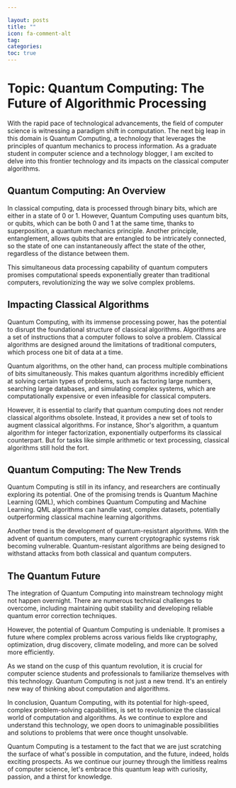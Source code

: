 ```yaml
---

layout: posts
title: ""
icon: fa-comment-alt
tag: 
categories: 
toc: true
---
```



# Topic: Quantum Computing: The Future of Algorithmic Processing

With the rapid pace of technological advancements, the field of computer science is witnessing a paradigm shift in computation. The next big leap in this domain is Quantum Computing, a technology that leverages the principles of quantum mechanics to process information. As a graduate student in computer science and a technology blogger, I am excited to delve into this frontier technology and its impacts on the classical computer algorithms.

## Quantum Computing: An Overview

In classical computing, data is processed through binary bits, which are either in a state of 0 or 1. However, Quantum Computing uses quantum bits, or qubits, which can be both 0 and 1 at the same time, thanks to superposition, a quantum mechanics principle. Another principle, entanglement, allows qubits that are entangled to be intricately connected, so the state of one can instantaneously affect the state of the other, regardless of the distance between them.

This simultaneous data processing capability of quantum computers promises computational speeds exponentially greater than traditional computers, revolutionizing the way we solve complex problems.

## Impacting Classical Algorithms

Quantum Computing, with its immense processing power, has the potential to disrupt the foundational structure of classical algorithms. Algorithms are a set of instructions that a computer follows to solve a problem. Classical algorithms are designed around the limitations of traditional computers, which process one bit of data at a time.

Quantum algorithms, on the other hand, can process multiple combinations of bits simultaneously. This makes quantum algorithms incredibly efficient at solving certain types of problems, such as factoring large numbers, searching large databases, and simulating complex systems, which are computationally expensive or even infeasible for classical computers.

However, it is essential to clarify that quantum computing does not render classical algorithms obsolete. Instead, it provides a new set of tools to augment classical algorithms. For instance, Shor's algorithm, a quantum algorithm for integer factorization, exponentially outperforms its classical counterpart. But for tasks like simple arithmetic or text processing, classical algorithms still hold the fort.

## Quantum Computing: The New Trends

Quantum Computing is still in its infancy, and researchers are continually exploring its potential. One of the promising trends is Quantum Machine Learning (QML), which combines Quantum Computing and Machine Learning. QML algorithms can handle vast, complex datasets, potentially outperforming classical machine learning algorithms.

Another trend is the development of quantum-resistant algorithms. With the advent of quantum computers, many current cryptographic systems risk becoming vulnerable. Quantum-resistant algorithms are being designed to withstand attacks from both classical and quantum computers.

## The Quantum Future

The integration of Quantum Computing into mainstream technology might not happen overnight. There are numerous technical challenges to overcome, including maintaining qubit stability and developing reliable quantum error correction techniques.

However, the potential of Quantum Computing is undeniable. It promises a future where complex problems across various fields like cryptography, optimization, drug discovery, climate modeling, and more can be solved more efficiently.

As we stand on the cusp of this quantum revolution, it is crucial for computer science students and professionals to familiarize themselves with this technology. Quantum Computing is not just a new trend. It's an entirely new way of thinking about computation and algorithms. 

In conclusion, Quantum Computing, with its potential for high-speed, complex problem-solving capabilities, is set to revolutionize the classical world of computation and algorithms. As we continue to explore and understand this technology, we open doors to unimaginable possibilities and solutions to problems that were once thought unsolvable. 

Quantum Computing is a testament to the fact that we are just scratching the surface of what's possible in computation, and the future, indeed, holds exciting prospects. As we continue our journey through the limitless realms of computer science, let's embrace this quantum leap with curiosity, passion, and a thirst for knowledge.